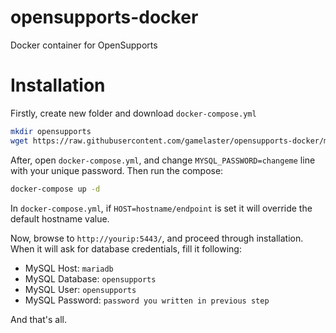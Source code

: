 # opensupports-docker
Docker container for OpenSupports

# Installation

Firstly, create new folder and download `docker-compose.yml`
```bash
mkdir opensupports
wget https://raw.githubusercontent.com/gamelaster/opensupports-docker/master/docker-compose.yml
```
After, open `docker-compose.yml`, and change `MYSQL_PASSWORD=changeme` line with your unique password. Then run the compose:
```bash
docker-compose up -d
```

In `docker-compose.yml`, if `HOST=hostname/endpoint` is set it will override the default hostname value.

Now, browse to `http://yourip:5443/`, and proceed through installation. When it will ask for database credentials, fill it following:
- MySQL Host: `mariadb`
- MySQL Database: `opensupports`
- MySQL User: `opensupports`
- MySQL Password: `password you written in previous step`

And that's all.